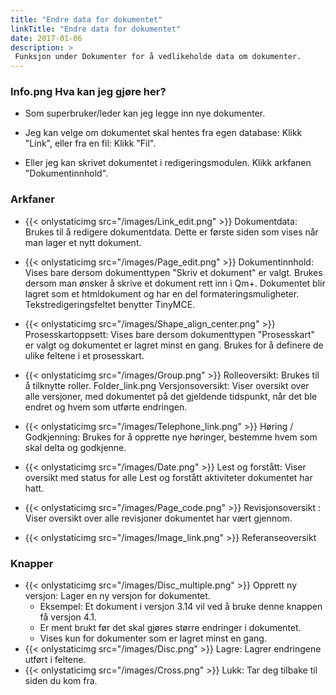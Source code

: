 ```yaml
---
title: "Endre data for dokumentet"
linkTitle: "Endre data for dokumentet"
date: 2017-01-06
description: >
 Funksjon under Dokumenter for å vedlikeholde data om dokumenter.
---
```


### Info.png Hva kan jeg gjøre her?
- Som superbruker/leder kan jeg legge inn nye dokumenter.

- Jeg kan velge om dokumentet skal hentes fra egen database: Klikk "Link", eller fra en fil: Klikk "Fil".

- Eller jeg kan skrivet dokumentet i redigeringsmodulen. Klikk arkfanen "Dokumentinnhold".

### Arkfaner
- {{< onlystaticimg src="/images/Link_edit.png" >}} Dokumentdata: Brukes til å redigere dokumentdata. Dette er første siden som vises når man lager et nytt dokument.

- {{< onlystaticimg src="/images/Page_edit.png" >}} Dokumentinnhold: Vises bare dersom dokumenttypen "Skriv et dokument" er valgt. Brukes dersom man ønsker å skrive et dokument rett inn i Qm+. Dokumentet blir lagret som et htmldokument og har en del formateringsmuligheter. Tekstredigeringsfeltet benytter TinyMCE.

- {{< onlystaticimg src="/images/Shape_align_center.png" >}} Prosesskartoppsett: Vises bare dersom dokumenttypen "Prosesskart" er valgt og dokumentet er lagret minst en gang. Brukes for å definere de ulike feltene i et prosesskart.

- {{< onlystaticimg src="/images/Group.png" >}} Rolleoversikt: Brukes til å tilknytte roller.
Folder_link.png Versjonsoversikt: Viser oversikt over alle versjoner, med dokumentet på det gjeldende tidspunkt, når det ble endret og hvem som utførte endringen.

- {{< onlystaticimg src="/images/Telephone_link.png" >}} Høring / Godkjenning: Brukes for å opprette nye høringer, bestemme hvem som skal delta og godkjenne.

- {{< onlystaticimg src="/images/Date.png" >}} Lest og forstått: Viser oversikt med status for alle Lest og forstått aktiviteter dokumentet har hatt.

- {{< onlystaticimg src="/images/Page_code.png" >}} Revisjonsoversikt : Viser oversikt over alle revisjoner dokumentet har vært gjennom.

- {{< onlystaticimg src="/images/Image_link.png" >}} Referanseoversikt

### Knapper

- {{< onlystaticimg src="/images/Disc_multiple.png" >}} Opprett ny versjon: Lager en ny versjon for dokumentet.
  - Eksempel: Et dokument i versjon 3.14 vil ved å bruke denne knappen få versjon 4.1.
  - Er ment brukt før det skal gjøres større endringer i dokumentet.
  - Vises kun for dokumenter som er lagret minst en gang.
- {{< onlystaticimg src="/images/Disc.png" >}} Lagre: Lagrer endringene utført i feltene.
- {{< onlystaticimg src="/images/Cross.png" >}} Lukk: Tar deg tilbake til siden du kom fra.